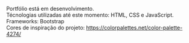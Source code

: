 Portfólio está em desenvolvimento.
<br>
Técnologias utilizadas até este momento: HTML, CSS e JavaScript.
Frameworks: Bootstrap
<br>
Cores de inspiração do projeto: https://colorpalettes.net/color-palette-4274/